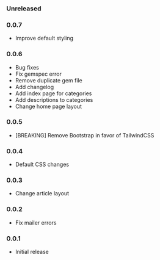 ### Unreleased

### 0.0.7

* Improve default styling

### 0.0.6

* Bug fixes
* Fix gemspec error
* Remove duplicate gem file 
* Add changelog
* Add index page for categories
* Add descriptions to categories
* Change home page layout

### 0.0.5

* [BREAKING] Remove Bootstrap in favor of TailwindCSS

### 0.0.4

* Default CSS changes

### 0.0.3

* Change article layout

### 0.0.2

* Fix mailer errors

### 0.0.1

* Initial release
